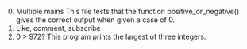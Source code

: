 0. Multiple mains
This file tests that the function positive_or_negative() gives the correct output when given a case of 0.
1. Like, comment, subscribe
2. 0 > 972?
This program prints the largest of three integers.
